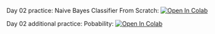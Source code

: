 Day 02 practice: Naive Bayes Classifier From Scratch: [![Open In Colab](https://colab.research.google.com/assets/colab-badge.svg)](https://colab.research.google.com/github/girafe-ai/madmo-basic/blob/madmo-basic-21-11/01_math_recap/day02_naive_bayes.ipynb)

Day 02 additional practice: Pobability: [![Open In Colab](https://colab.research.google.com/assets/colab-badge.svg)](https://colab.research.google.com/github/girafe-ai/madmo-basic/blob/madmo-basic-21-11/01_math_recap/day02_probability.ipynb)
